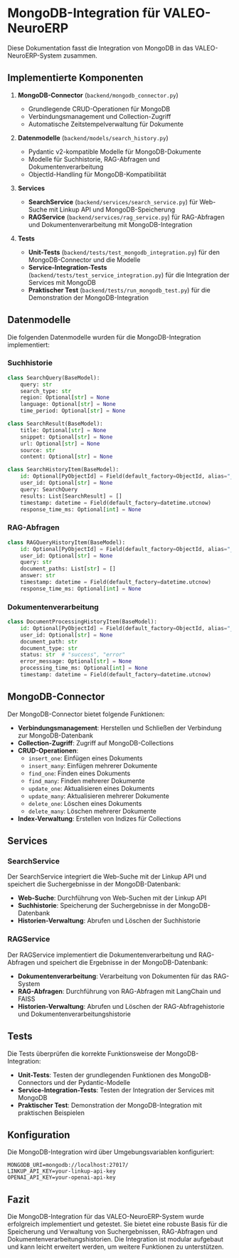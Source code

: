 # MongoDB-Integration für VALEO-NeuroERP

Diese Dokumentation fasst die Integration von MongoDB in das VALEO-NeuroERP-System zusammen.

## Implementierte Komponenten

1. **MongoDB-Connector** (`backend/mongodb_connector.py`)
   - Grundlegende CRUD-Operationen für MongoDB
   - Verbindungsmanagement und Collection-Zugriff
   - Automatische Zeitstempelverwaltung für Dokumente

2. **Datenmodelle** (`backend/models/search_history.py`)
   - Pydantic v2-kompatible Modelle für MongoDB-Dokumente
   - Modelle für Suchhistorie, RAG-Abfragen und Dokumentenverarbeitung
   - ObjectId-Handling für MongoDB-Kompatibilität

3. **Services**
   - **SearchService** (`backend/services/search_service.py`) für Web-Suche mit Linkup API und MongoDB-Speicherung
   - **RAGService** (`backend/services/rag_service.py`) für RAG-Abfragen und Dokumentenverarbeitung mit MongoDB-Integration

4. **Tests**
   - **Unit-Tests** (`backend/tests/test_mongodb_integration.py`) für den MongoDB-Connector und die Modelle
   - **Service-Integration-Tests** (`backend/tests/test_service_integration.py`) für die Integration der Services mit MongoDB
   - **Praktischer Test** (`backend/tests/run_mongodb_test.py`) für die Demonstration der MongoDB-Integration

## Datenmodelle

Die folgenden Datenmodelle wurden für die MongoDB-Integration implementiert:

### Suchhistorie

```python
class SearchQuery(BaseModel):
    query: str
    search_type: str
    region: Optional[str] = None
    language: Optional[str] = None
    time_period: Optional[str] = None

class SearchResult(BaseModel):
    title: Optional[str] = None
    snippet: Optional[str] = None
    url: Optional[str] = None
    source: str
    content: Optional[str] = None

class SearchHistoryItem(BaseModel):
    id: Optional[PyObjectId] = Field(default_factory=ObjectId, alias="_id")
    user_id: Optional[str] = None
    query: SearchQuery
    results: List[SearchResult] = []
    timestamp: datetime = Field(default_factory=datetime.utcnow)
    response_time_ms: Optional[int] = None
```

### RAG-Abfragen

```python
class RAGQueryHistoryItem(BaseModel):
    id: Optional[PyObjectId] = Field(default_factory=ObjectId, alias="_id")
    user_id: Optional[str] = None
    query: str
    document_paths: List[str] = []
    answer: str
    timestamp: datetime = Field(default_factory=datetime.utcnow)
    response_time_ms: Optional[int] = None
```

### Dokumentenverarbeitung

```python
class DocumentProcessingHistoryItem(BaseModel):
    id: Optional[PyObjectId] = Field(default_factory=ObjectId, alias="_id")
    user_id: Optional[str] = None
    document_path: str
    document_type: str
    status: str  # "success", "error"
    error_message: Optional[str] = None
    processing_time_ms: Optional[int] = None
    timestamp: datetime = Field(default_factory=datetime.utcnow)
```

## MongoDB-Connector

Der MongoDB-Connector bietet folgende Funktionen:

- **Verbindungsmanagement**: Herstellen und Schließen der Verbindung zur MongoDB-Datenbank
- **Collection-Zugriff**: Zugriff auf MongoDB-Collections
- **CRUD-Operationen**:
  - `insert_one`: Einfügen eines Dokuments
  - `insert_many`: Einfügen mehrerer Dokumente
  - `find_one`: Finden eines Dokuments
  - `find_many`: Finden mehrerer Dokumente
  - `update_one`: Aktualisieren eines Dokuments
  - `update_many`: Aktualisieren mehrerer Dokumente
  - `delete_one`: Löschen eines Dokuments
  - `delete_many`: Löschen mehrerer Dokumente
- **Index-Verwaltung**: Erstellen von Indizes für Collections

## Services

### SearchService

Der SearchService integriert die Web-Suche mit der Linkup API und speichert die Suchergebnisse in der MongoDB-Datenbank:

- **Web-Suche**: Durchführung von Web-Suchen mit der Linkup API
- **Suchhistorie**: Speicherung der Suchergebnisse in der MongoDB-Datenbank
- **Historien-Verwaltung**: Abrufen und Löschen der Suchhistorie

### RAGService

Der RAGService implementiert die Dokumentenverarbeitung und RAG-Abfragen und speichert die Ergebnisse in der MongoDB-Datenbank:

- **Dokumentenverarbeitung**: Verarbeitung von Dokumenten für das RAG-System
- **RAG-Abfragen**: Durchführung von RAG-Abfragen mit LangChain und FAISS
- **Historien-Verwaltung**: Abrufen und Löschen der RAG-Abfragehistorie und Dokumentenverarbeitungshistorie

## Tests

Die Tests überprüfen die korrekte Funktionsweise der MongoDB-Integration:

- **Unit-Tests**: Testen der grundlegenden Funktionen des MongoDB-Connectors und der Pydantic-Modelle
- **Service-Integration-Tests**: Testen der Integration der Services mit MongoDB
- **Praktischer Test**: Demonstration der MongoDB-Integration mit praktischen Beispielen

## Konfiguration

Die MongoDB-Integration wird über Umgebungsvariablen konfiguriert:

```
MONGODB_URI=mongodb://localhost:27017/
LINKUP_API_KEY=your-linkup-api-key
OPENAI_API_KEY=your-openai-api-key
```

## Fazit

Die MongoDB-Integration für das VALEO-NeuroERP-System wurde erfolgreich implementiert und getestet. Sie bietet eine robuste Basis für die Speicherung und Verwaltung von Suchergebnissen, RAG-Abfragen und Dokumentenverarbeitungshistorien. Die Integration ist modular aufgebaut und kann leicht erweitert werden, um weitere Funktionen zu unterstützen. 